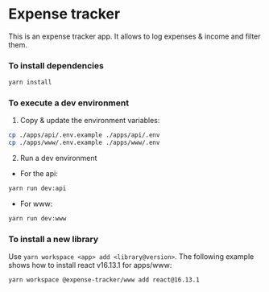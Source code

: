 # Expense tracker

This is an expense tracker app. It allows to log expenses & income and filter them.

### To install dependencies

```bash
yarn install
```

### To execute a dev environment

1. Copy & update the environment variables:

```bash
cp ./apps/api/.env.example ./apps/api/.env
cp ./apps/www/.env.example ./apps/www/.env
```

2. Run a dev environment

- For the api:

```bash
yarn run dev:api
```

- For www:

```bash
yarn run dev:www
```

### To install a new library

Use `yarn workspace <app> add <library@version>`. The following example shows how to install react v16.13.1 for apps/www:

```bash
yarn workspace @expense-tracker/www add react@16.13.1
```
